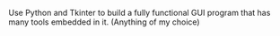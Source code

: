 Use Python and Tkinter to build a fully functional GUI program that has many tools embedded in it. (Anything of my choice)
